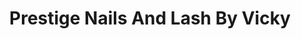 ---
title: "Prestige Nails And Lash By Vicky"
url: /phoenix/prestige-nails-and-lash-by-vicky/
shop: Kosmetik
---